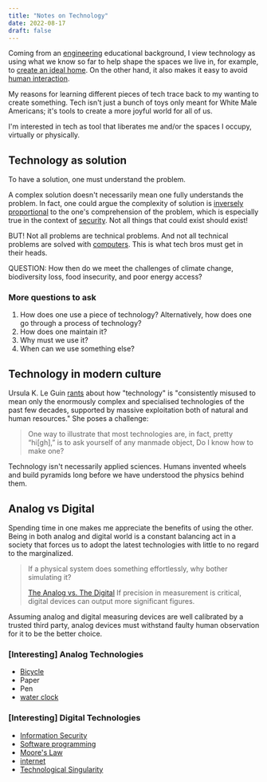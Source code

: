 ```yaml
---
title: "Notes on Technology"
date: 2022-08-17
draft: false
---
```


Coming from an [engineering](/engineering) educational background,
I view technology as using what we know so far to help shape the spaces
we live in,
for example, to [create an ideal home](/dream-house).
On the other hand, it also makes it easy to avoid [human interaction](/communication).

My reasons for learning different pieces of tech
trace back to my wanting to create something.
Tech isn't just a bunch of toys only meant for White Male Americans;
it's tools to create a more joyful world for all of us.

I'm interested in tech as tool that liberates me and/or
the spaces I occupy,
virtually or physically.

## Technology as solution

To have a solution, one must understand the problem.

A complex solution doesn't necessarily mean one fully understands the problem.
In fact, one could argue the complexity of solution is
[inversely proportional](https://www.schneier.com/essays/archives/1999/11/a_plea_for_simplicit.html) to
the one's comprehension of the problem,
which is especially true in the context of [security](/security).
Not all things that could exist should exist!

BUT!
Not all problems are technical problems.
And not all technical problems are solved with [computers](/computer).
This is what tech bros must get in their heads.

QUESTION:
How then do we meet the challenges of
climate change,
biodiversity loss,
food insecurity,
and poor energy access?

### More questions to ask

1. How does one use a piece of technology? Alternatively, how does one
   go through a process of technology?
2. How does one maintain it?
3. Why must we use it?
4. When can we use something else?

## Technology in modern culture

Ursula K. Le Guin [rants](https://www.ursulakleguin.com/a-rant-about-technology) about how "technology" is "consistently misused
to mean only the enormously complex and specialised technologies of the
past few decades, supported by massive exploitation both of natural and
human resources." She poses a challenge:

> One way to illustrate that most technologies are, in fact, pretty
> “hi[gh],” is to ask yourself of any manmade object, Do I know how to make
> one?

Technology isn't necessarily applied sciences. Humans invented wheels
and build pyramids long before we have understood the physics behind
them.

## Analog vs Digital

Spending time in one makes me appreciate the benefits of using the
other. Being in both analog and digital world is a constant balancing
act in a society that forces us to adopt the latest technologies with
little to no regard to the marginalized.

> If a physical system does something effortlessly,
> why bother simulating it?
> 
> [The Analog vs. The Digital](https://ekstasis.tumblr.com/post/27875018832/the-analog-vs-the-digital)
If precision in measurement is critical, digital devices can output more
significant figures.

Assuming analog and digital measuring devices are well calibrated by a
trusted third party, analog devices must withstand faulty human
observation for it to be the better choice.

### [Interesting] Analog Technologies

- [Bicycle](/bike)
- Paper
- Pen
- [water clock](/water-clock)

### [Interesting] Digital Technologies

- [Information Security](/infosec)
- [Software programming](/programming)
- [Moore's Law](/moore-law)
- [internet](/internet)
- [Technological Singularity](/singularity)
